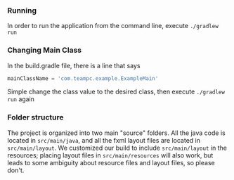 ### Running

In order to run the application from the command line, execute ```./gradlew run```

### Changing Main Class

In the build.gradle file, there is a line that says
```groovy
mainClassName = 'com.teampc.example.ExampleMain'
```
Simple change the class value to the desired class, then execute ```./gradlew run``` again

### Folder structure

The project is organized into two main "source" folders. All the java code is
located in `src/main/java`, and all the fxml layout files are located in
```src/main/layout```. We customized our build to include
```src/main/layout``` in the resources; placing layout files in
```src/main/resources``` will also work, but leads to some ambiguity about
resource files and layout files, so please don't.

